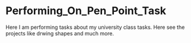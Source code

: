 # Performing_On_Pen_Point_Task
Here I am performing tasks about my university class tasks.
Here see the projects like drwing shapes and much more.
